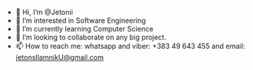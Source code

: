 - 👋 Hi, I’m @Jetonii
- 👀 I’m interested in Software Engineering
- 🌱 I’m currently learning Computer Science 
- 💞️ I’m looking to collaborate on any big project.
- 📫 How to reach me: whatsapp and viber: +383 49 643 455 and email: jetonsllamnikU@gmail.com

<!---
Jetonii/Jetonii is a ✨ special ✨ repository because its `README.md` (this file) appears on your GitHub profile.
You can click the Preview link to take a look at your changes.
--->
